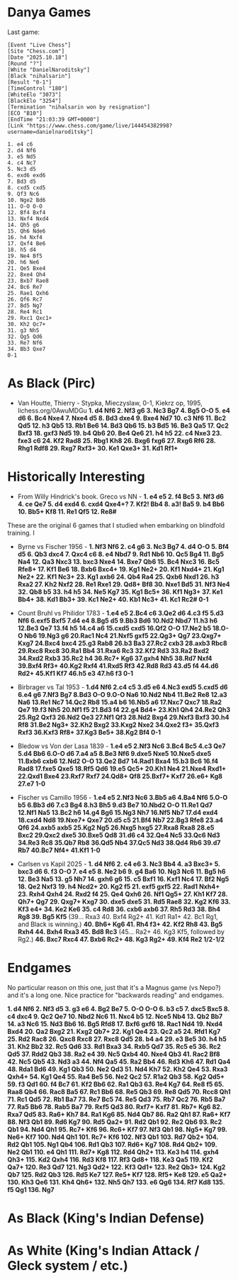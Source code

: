 # Danya Games

Last game:

```
[Event "Live Chess"]
[Site "Chess.com"]
[Date "2025.10.18"]
[Round "?"]
[White "DanielNaroditsky"]
[Black "nihalsarin"]
[Result "0-1"]
[TimeControl "180"]
[WhiteElo "3073"]
[BlackElo "3254"]
[Termination "nihalsarin won by resignation"]
[ECO "B10"]
[EndTime "21:03:39 GMT+0000"]
[Link "https://www.chess.com/game/live/144454382998?username=danielnaroditsky"]

1. e4 c6 
2. d4 Nf6 
3. e5 Nd5 
4. c4 Nc7 
5. Nc3 d5 
6. exd6 exd6 
7. Bd3 d5 
8. cxd5 cxd5 
9. Qf3 Nc6 
10. Nge2 Bd6 
11. O-O O-O 
12. Bf4 Bxf4 
13. Nxf4 Nxd4 
14. Qh5 g6
15. Qh6 Nde6 
16. h4 Nxf4 
17. Qxf4 Be6 
18. h5 d4 
19. Ne4 Bf5 
20. h6 Ne6 
21. Qe5 Bxe4 
22. Bxe4 Qh4 
23. Bxb7 Rae8 
24. Bc6 Re7 
25. Rae1 Qxh6 
26. Qf6 Rc7 
27. Bd5 Ng7 
28. Re4 Rc1 
29. Rxc1 Qxc1+ 
30. Kh2 Qc7+ 
31. g3 Nh5 
32. Qg5 Qd6 
33. Re7 Nf6
34. Bb3 Qxe7 
0-1
```


# As Black (Pirc)

* Van Houtte, Thierry - Stypka, Mieczyslaw, 0-1, Kiekrz op, 1995, lichess.org/0AwuMDGu **1. d4 Nf6 2. Nf3 g6 3. Nc3 Bg7 4. Bg5 O-O 5. e4 d6 6. Bc4 Nxe4 7. Nxe4 d5 8. Bd3 dxe4 9. Bxe4 Nd7 10. c3 Nf6 11. Bc2 Qd5 12. h3 Qb5 13. Rb1 Be6 14. Bd3 Qb6 15. b3 Bd5 16. Be3 Qa5 17. Qc2 Bxf3 18. gxf3 Nd5 19. b4 Qb6 20. Be4 Qe6 21. h4 h5 22. c4 Nxe3 23. fxe3 c6 24. Kf2 Rad8 25. Rbg1 Kh8 26. Bxg6 fxg6 27. Rxg6 Rf6 28. Rhg1 Rdf8 29. Rxg7 Rxf3+ 30. Ke1 Qxe3+ 31. Kd1 Rf1+**

# Historically Interesting

* From Willy Hindrick's book.  Greco vs NN - **1. e4 e5 2. f4 Bc5 3. Nf3 d6 4. ce Qe7 5. d4 exd4 6. cxd4 Qxe4+? 7. Kf2! Bb4 8. a3! Ba5 9. b4 Bb6 10. Bb5+ Kf8 11. Re1 Qf5 12. Re8#**

These are the original 6 games that I studied when embarking on blindfold training.  I

* Byrne vs Fischer 1956 - **1. Nf3 Nf6 2. c4 g6 3. Nc3 Bg7 4. d4 O-O 5. Bf4 d5 6. Qb3 dxc4 7. Qxc4 c6 8. e4 Nbd7 9. Rd1 Nb6 10. Qc5 Bg4 11. Bg5 Na4 12. Qa3 Nxc3 13. bxc3 Nxe4 14. Bxe7 Qb6 15. Bc4 Nxc3 16. Bc5 Rfe8+ 17. Kf1 Be6 18. Bxb6 Bxc4+ 19. Kg1 Ne2+ 20. Kf1 Nxd4+ 21. Kg1 Ne2+ 22. Kf1 Nc3+ 23. Kg1 axb6 24. Qb4 Ra4 25. Qxb6 Nxd1 26. h3 Rxa2 27. Kh2 Nxf2 28. Re1 Rxe1 29. Qd8+ Bf8 30. Nxe1 Bd5 31. Nf3 Ne4 32. Qb8 b5 33. h4 h5 34. Ne5 Kg7 35. Kg1 Bc5+ 36. Kf1 Ng3+ 37. Ke1 Bb4+ 38. Kd1 Bb3+ 39. Kc1 Ne2+ 40. Kb1 Nc3+ 41. Kc1 Rc2# 0-1**

* Count Bruhl vs Philidor 1783 - **1.e4 e5 2.Bc4 c6 3.Qe2 d6 4.c3 f5 5.d3 Nf6 6.exf5 Bxf5 7.d4 e4 8.Bg5 d5 9.Bb3 Bd6 10.Nd2 Nbd7 11.h3 h6 12.Be3 Qe7 13.f4 h5 14.c4 a6 15.cxd5 cxd5 16.Qf2 O-O 17.Ne2 b5 18.O-O Nb6 19.Ng3 g6 20.Rac1 Nc4 21.Nxf5 gxf5 22.Qg3+ Qg7 23.Qxg7+ Kxg7 24.Bxc4 bxc4 25.g3 Rab8 26.b3 Ba3 27.Rc2 cxb3 28.axb3 Rbc8 29.Rxc8 Rxc8 30.Ra1 Bb4 31.Rxa6 Rc3 32.Kf2 Rd3 33.Ra2 Bxd2 34.Rxd2 Rxb3 35.Rc2 h4 36.Rc7+ Kg6 37.gxh4 Nh5 38.Rd7 Nxf4 39.Bxf4 Rf3+ 40.Kg2 Rxf4 41.Rxd5 Rf3 42.Rd8 Rd3 43.d5 f4 44.d6 Rd2+ 45.Kf1 Kf7 46.h5 e3 47.h6 f3 0-1**

* Birbrager vs Tal 1953 - **1.d4 Nf6 2.c4 c5 3.d5 e6 4.Nc3 exd5 5.cxd5 d6 6.e4 g6 7.Nf3 Bg7 8.Bd3 O-O 9.O-O Na6 10.Nd2 Nb4 11.Be2 Re8 12.a3 Na6 13.Re1 Nc7 14.Qc2 Rb8 15.a4 b6 16.Nb5 a6 17.Nxc7 Qxc7 18.Ra2 Qe7 19.f3 Nh5 20.Nf1 f5 21.Bd3 f4 22.g4 Bd4+ 23.Kh1 Qh4 24.Re2 Qh3 25.Rg2 Qxf3 26.Nd2 Qe3 27.Nf1 Qf3 28.Nd2 Bxg4 29.Nxf3 Bxf3 30.h4 Rf8 31.Be2 Ng3+ 32.Kh2 Bxg2 33.Kxg2 Nxe2 34.Qxe2 f3+ 35.Qxf3 Rxf3 36.Kxf3 Rf8+ 37.Kg3 Be5+ 38.Kg2 Bf4 0-1**

* Bledow vs Von der Lasa 1839 - **1.e4 e5 2.Nf3 Nc6 3.Bc4 Bc5 4.c3 Qe7 5.d4 Bb6 6.O-O d6 7.a4 a5 8.Be3 Nf6 9.dxe5 Nxe5 10.Nxe5 dxe5 11.Bxb6 cxb6 12.Nd2 O-O 13.Qe2 Bd7 14.Rad1 Bxa4 15.b3 Bc6 16.f4 Rad8 17.fxe5 Qxe5 18.Rf5 Qd6 19.e5 Qc5+ 20.Kh1 Ne4 21.Nxe4 Rxd1+ 22.Qxd1 Bxe4 23.Rxf7 Rxf7 24.Qd8+ Qf8 25.Bxf7+ Kxf7 26.e6+ Kg8 27.e7 1-0**

* Fischer vs Camillo 1956 - **1.e4 e5 2.Nf3 Nc6 3.Bb5 a6 4.Ba4 Nf6 5.O-O b5 6.Bb3 d6 7.c3 Bg4 8.h3 Bh5 9.d3 Be7 10.Nbd2 O-O 11.Re1 Qd7 12.Nf1 Na5 13.Bc2 h6 14.g4 Bg6 15.Ng3 Nh7 16.Nf5 Nb7 17.d4 exd4 18.cxd4 Nd8 19.Nxe7+ Qxe7 20.d5 c5 21.Bf4 Nb7 22.Bg3 Rfe8 23.a4 Qf6 24.axb5 axb5 25.Kg2 Ng5 26.Nxg5 hxg5 27.Rxa8 Rxa8 28.e5 Bxc2 29.Qxc2 dxe5 30.Bxe5 Qd8 31.d6 c4 32.Qe4 Nc5 33.Qc6 Nd3 34.Re3 Rc8 35.Qb7 Rb8 36.Qd5 Nb4 37.Qc5 Nd3 38.Qd4 Rb6 39.d7 Rb7 40.Bc7 Nf4+ 41.Kf1 1-0** 

* Carlsen vs Kapil 2025 - **1. d4 Nf6 2. c4 e6 3. Nc3 Bb4 4. a3 Bxc3+ 5. bxc3 d6 6. f3 O-O 7. e4 e5 8. Ne2 b6 9. g4 Ba6 10. Ng3 Nc6 11. Bg5 h6 12. Be3 Na5 13. g5 Nh7 14. gxh6 g6 15. c5 Bxf1 16. Kxf1 Nc4 17. Bf2 Ng5 18. Qe2 Nxf3 19. h4 Ncd2+ 20. Kg2 f5 21. exf5 gxf5 22. Rad1 Nxh4+ 23. Rxh4 Qxh4 24. Rxd2 f4 25. Qe4 Qxh6 26. Nf1 Qg5+ 27. Kh1 Kf7 28. Qh7+ Qg7 29. Qxg7+ Kxg7 30. dxe5 dxe5 31. Rd5 Rae8 32. Kg2 Kf6 33. Kf3 e4+ 34. Ke2 Ke6 35. c4 Rd8 36. cxb6 axb6 37. Rh5 Rd3 38. Bh4 Rg8 39. Bg5 Kf5** (39...  Rxa3 40. Bxf4 Rg2+ 41. Kd1 Ra1+ 42. Bc1 Rg1, and Black is winning.) **40. Bh6+ Kg6 41. Rh4 f3+ 42. Kf2 Rh8 43. Bg5 Rxh4 44. Bxh4 Rxa3 45. Bd8 Rc3** (45...  Ra2+ 46. Kg3 Kf5, followed by Rg2.) **46. Bxc7 Rxc4 47. Bxb6 Rc2+ 48. Kg3 Rg2+ 49. Kf4 Re2  1/2-1/2** 

# Endgames 

No particular reason on this one, just that it's a Magnus game (vs Nepo?) and it's a long one.  Nice practice for "backwards reading" and endgames.

**1. d4 Nf6 2. Nf3 d5 3. g3 e6 4. Bg2 Be7 5. O-O O-O 6. b3 c5 7. dxc5 Bxc5 8. c4 dxc4 9. Qc2 Qe7 10. Nbd2 Nc6 11. Nxc4 b5 12. Nce5 Nb4 13. Qb2 Bb7 14. a3 Nc6 15. Nd3 Bb6 16. Bg5 Rfd8 17. Bxf6 gxf6 18. Rac1 Nd4 19. Nxd4 Bxd4 20. Qa2 Bxg2 21. Kxg2 Qb7+ 22. Kg1 Qe4 23. Qc2 a5 24. Rfd1 Kg7 25. Rd2 Rac8 26. Qxc8 Rxc8 27. Rxc8 Qd5 28. b4 a4 29. e3 Be5 30. h4 h5 31. Kh2 Bb2 32. Rc5 Qd6 33. Rd1 Bxa3 34. Rxb5 Qd7 35. Rc5 e5 36. Rc2 Qd5 37. Rdd2 Qb3 38. Ra2 e4 39. Nc5 Qxb4 40. Nxe4 Qb3 41. Rac2 Bf8 42. Nc5 Qb5 43. Nd3 a3 44. Nf4 Qa5 45. Ra2 Bb4 46. Rd3 Kh6 47. Rd1 Qa4 48. Rda1 Bd6 49. Kg1 Qb3 50. Ne2 Qd3 51. Nd4 Kh7 52. Kh2 Qe4 53. Rxa3 Qxh4+ 54. Kg1 Qe4 55. Ra4 Be5 56. Ne2 Qc2 57. R1a2 Qb3 58. Kg2 Qd5+ 59. f3 Qd1 60. f4 Bc7 61. Kf2 Bb6 62. Ra1 Qb3 63. Re4 Kg7 64. Re8 f5 65. Raa8 Qb4 66. Rac8 Ba5 67. Rc1 Bb6 68. Re5 Qb3 69. Re8 Qd5 70. Rcc8 Qh1 71. Rc1 Qd5 72. Rb1 Ba7 73. Re7 Bc5 74. Re5 Qd3 75. Rb7 Qc2 76. Rb5 Ba7 77. Ra5 Bb6 78. Rab5 Ba7 79. Rxf5 Qd3 80. Rxf7+ Kxf7 81. Rb7+ Kg6 82. Rxa7 Qd5 83. Ra6+ Kh7 84. Ra1 Kg6 85. Nd4 Qb7 86. Ra2 Qh1 87. Ra6+ Kf7 88. Nf3 Qb1 89. Rd6 Kg7 90. Rd5 Qa2+ 91. Rd2 Qb1 92. Re2 Qb6 93. Rc2 Qb1 94. Nd4 Qh1 95. Rc7+ Kf6 96. Rc6+ Kf7 97. Nf3 Qb1 98. Ng5+ Kg7 99. Ne6+ Kf7 100. Nd4 Qh1 101. Rc7+ Kf6 102. Nf3 Qb1 103. Rd7 Qb2+ 104. Rd2 Qb1 105. Ng1 Qb4 106. Rd1 Qb3 107. Rd6+ Kg7 108. Rd4 Qb2+ 109. Ne2 Qb1 110. e4 Qh1 111. Rd7+ Kg8 112. Rd4 Qh2+ 113. Ke3 h4 114. gxh4 Qh3+ 115. Kd2 Qxh4 116. Rd3 Kf8 117. Rf3 Qd8+ 118. Ke3 Qa5 119. Kf2 Qa7+ 120. Re3 Qd7 121. Ng3 Qd2+ 122. Kf3 Qd1+ 123. Re2 Qb3+ 124. Kg2 Qb7 125. Rd2 Qb3 126. Rd5 Ke7 127. Re5+ Kf7 128. Rf5+ Ke8 129. e5 Qa2+ 130. Kh3 Qe6 131. Kh4 Qh6+ 132. Nh5 Qh7 133. e6 Qg6 134. Rf7 Kd8 135. f5 Qg1 136. Ng7** 

# As Black (King's Indian Defense)

# As White (King's Indian Attack / Gleck system / etc.)

